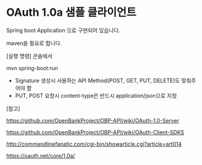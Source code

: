 # OAuth 1.0a 샘플 클라이언트

Spring boot Application 으로 구현되어 있습니다.

maven을 필요로 합니다.

[실행 명령] 콘솔에서

mvn spring-boot:run

- Signature 생성시 사용하는 API Method(POST, GET, PUT, DELETE)도 맞춰주어야 함
- PUT, POST 요청시 content-type은 반드시 application/json으로 지정


[참고]

https://github.com/OpenBankProject/OBP-API/wiki/OAuth-1.0-Server

https://github.com/OpenBankProject/OBP-API/wiki/OAuth-Client-SDKS

http://commandlinefanatic.com/cgi-bin/showarticle.cgi?article=art014

https://oauth.net/core/1.0a/


